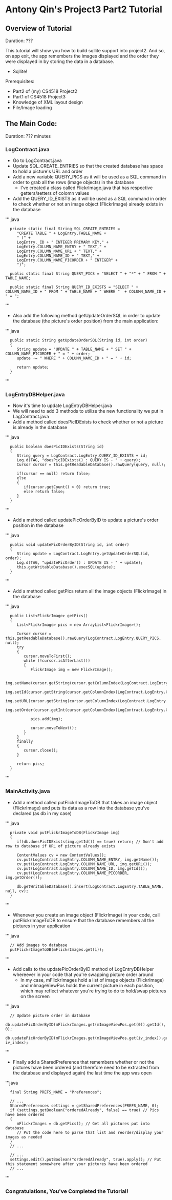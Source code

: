 
# Antony Qin's Project3 Part2 Tutorial
## Overview of Tutorial
Duration: ???

This tutorial will show you how to build sqllite support into project2. And so, on app exit, the app remembers the images displayed and the order they were displayed in by storing the data in a database.

* Sqllite!

Prerequisites:

* Part2 of (my) CS4518 Project2
* Part1 of CS4518 Project3
* Knowledge of XML layout design
* File/Image loading

## The Main Code:
Duration: ??? minutes

### LogContract.java
* Go to LogContract.java
* Update SQL_CREATE_ENTRIES so that the created database has space to hold a picture's URL and order
* Add a new variable QUERY_PICS as it will be used as a SQL command in order to grab all the rows (image objects) in the database
    * I've created a class called FlickrImage.java that has respective getters/setters of colomn values
* Add the QUERY_ID_EXISTS as it will be used as a SQL command in order to check whether or not an image object (FlickrImage) already exists in the database

''' java
    
      private static final String SQL_CREATE_ENTRIES =
         "CREATE TABLE " + LogEntry.TABLE_NAME +
         " (" +
         LogEntry._ID + " INTEGER PRIMARY KEY," +
         LogEntry.COLUMN_NAME_ENTRY + " TEXT," +
         LogEntry.COLUMN_NAME_URL + " TEXT," +
         LogEntry.COLUMN_NAME_ID + " TEXT," +
         LogEntry.COLUMN_NAME_PICORDER + " INTEGER" +
         ")";

      public static final String QUERY_PICS = "SELECT " + "*" + " FROM " + TABLE_NAME;

      public static final String QUERY_ID_EXISTS = "SELECT " +  COLUMN_NAME_ID + " FROM " + TABLE_NAME + " WHERE "  + COLUMN_NAME_ID + " = ";
'''

* Also add the following method getUpdateOrderSQL in order to update the database (the picture's order position) from the main application:

''' java
    
      public static String getUpdateOrderSQL(String id, int order)
      {
         String update = "UPDATE " + TABLE_NAME + " SET " + COLUMN_NAME_PICORDER + " = " + order;
         update += " WHERE " + COLUMN_NAME_ID + " = " + id;

         return update;
      }
'''

### LogEntryDBHelper.java
* Now it's time to update LogEntryDBHelper.java
* We will need to add 3 methods to utilize the new functionality we put in LagContract.java
* Add a method called doesPicIDExists to check whether or not a picture is already in the database

''' java
   
      public boolean doesPicIDExists(String id)
      {
         String query = LogContract.LogEntry.QUERY_ID_EXISTS + id;
         Log.d(TAG, "doesPicIDExists() : QUERY IS - " + query);
         Cursor cursor = this.getReadableDatabase().rawQuery(query, null);

         if(cursor == null) return false;
         else
         {
            if(cursor.getCount() > 0) return true;
            else return false;
         }
      }
'''

* Add a method called updatePicOrderByID to update a picture's order position in the database

''' java

      public void updatePicOrderByID(String id, int order)
      {
         String update = LogContract.LogEntry.getUpdateOrderSQL(id, order);
         Log.d(TAG, "updatePicOrder() : UPDATE IS - " + update);
         this.getWritableDatabase().execSQL(update);
      }
'''

* Add a method called getPics return all the image objects (FlickrImage) in the database

''' java

      public List<FlickrImage> getPics()
      {
         List<FlickrImage> pics = new ArrayList<FlickrImage>();

         Cursor cursor = this.getReadableDatabase().rawQuery(LogContract.LogEntry.QUERY_PICS, null);
         try
         {
            cursor.moveToFirst();
            while (!cursor.isAfterLast())
            {
               FlickrImage img = new FlickrImage();

               img.setName(cursor.getString(cursor.getColumnIndex(LogContract.LogEntry.COLUMN_NAME_ENTRY)));
               img.setId(cursor.getString(cursor.getColumnIndex(LogContract.LogEntry.COLUMN_NAME_ID)));
               img.setURL(cursor.getString(cursor.getColumnIndex(LogContract.LogEntry.COLUMN_NAME_URL)));
               img.setOrder(cursor.getInt(cursor.getColumnIndex(LogContract.LogEntry.COLUMN_NAME_PICORDER)));

               pics.add(img);

               cursor.moveToNext();
            }
         }
         finally
         {
            cursor.close();
         }

         return pics;
      }
'''

### MainActivity.java
* Add a method called putFlickrImageToDB that takes an image object (FlickrImage) and puts its data as a row into the database you've declared (as db in my case)

''' java

      private void putFlickrImageToDB(FlickrImage img)
      {
         if(db.doesPicIDExists(img.getId()) == true) return; // Don't add row to database if URL of picture already exists

         ContentValues cv = new ContentValues();
         cv.put(LogContract.LogEntry.COLUMN_NAME_ENTRY, img.getName());
         cv.put(LogContract.LogEntry.COLUMN_NAME_URL, img.getURL());
         cv.put(LogContract.LogEntry.COLUMN_NAME_ID, img.getId());
         cv.put(LogContract.LogEntry.COLUMN_NAME_PICORDER, img.getOrder());

         db.getWritableDatabase().insert(LogContract.LogEntry.TABLE_NAME, null, cv);
      }
'''

* Whenever you create an image object (FlickrImage) in your code, call putFlickrImageToDB to ensure that the database remembers all the pictures in your application

''' java

      // Add images to database
      putFlickrImageToDB(mFlickrImages.get(i));
'''

* Add calls to the updatePicOrderByID method of LogEntryDBHelper whereever in your code that you're swapping picture order around
    * In my case, mFlickrImages hold a list of image objects (FlickrImage) and mImageViewPos holds the current picture in each position, which may reflect whatever you're trying to do to hold/swap pictures on the screen

''' java

      // Update picture order in database
      db.updatePicOrderByID(mFlickrImages.get(mImageViewPos.get(0)).getId(), 0);
      db.updatePicOrderByID(mFlickrImages.get(mImageViewPos.get(iv_index)).getId(), iv_index);
'''

* Finally add a SharedPreference that remembers whether or not the pictures have been ordered (and therefore need to be extracted from the database and displayed again) the last time the app was open

'''java

      final String PREFS_NAME = "Preferences";

      // ...
      SharedPreferences settings = getSharedPreferences(PREFS_NAME, 0);
      if (settings.getBoolean("orderedAlready", false) == true) // Pics have been ordered
      {
         mFlickrImages = db.getPics(); // Get all pictures put into database
         // Put the code here to parse that list and reorder/display your images as needed
      }
      // ...

      // ...
      settings.edit().putBoolean("orderedAlready", true).apply(); // Put this statement somewhere after your pictures have been ordered
      // ...
'''
    
### Congratulations, You've Completed the Tutorial!









